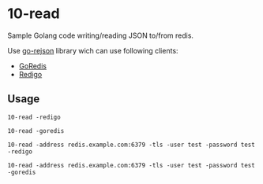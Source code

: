 # 10-read

Sample Golang code writing/reading JSON to/from redis.

Use [go-rejson](https://github.com/nitishm/go-rejson) library wich can use following clients:

- [GoRedis](https://github.com/go-redis/redis)
- [Redigo](https://github.com/gomodule/redigo)

## Usage

    10-read -redigo

    10-read -goredis

    10-read -address redis.example.com:6379 -tls -user test -password test -redigo

    10-read -address redis.example.com:6379 -tls -user test -password test -goredis
